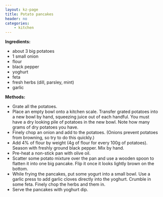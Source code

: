 ```yaml
---
layout: kz-page
title: Potato pancakes
header: no
categories:
    - kitchen
---
```


**Ingredients:**

* about 3 big potatoes
* 1 small onion
* flour
* black pepper
<nbsp></nbsp>
* yoghurt
* feta
* fresh herbs (dill, parsley, mint)
* garlic

**Methods:**

* Grate all the potatoes. 
* Place an empty bowl onto a kitchen scale. Transfer grated potatoes into a new bowl by hand, squeezing juice out of each handful. You must have a dry looking pile of potatoes in the new bowl. Note how many grams of dry potatoes you have.
* Finely chop an onion and add to the potatoes. (Onions prevent potatoes from browning, so try to do this quickly.)
* Add 4% of flour by weight (4g of flour for every 100g of potatoes). Season with freshly ground black pepper. Mix by hand.
* Pre-heat a non-stick pan with olive oil.
* Scatter some potato mixture over the pan and use a wooden spoon to flatten it into one big pancake. Flip it once it looks lightly brown on the bottom.
* While frying the pancakes, put some yogurt into a small bowl. Use a garlic press to add garlic cloves directly into the yoghurt. Crumble in some feta. Finely chop the herbs and them in.
* Serve the pancakes with yoghurt dip.
